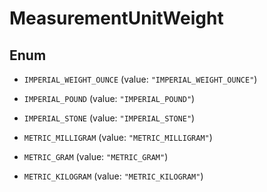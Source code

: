 
# MeasurementUnitWeight

## Enum


* `IMPERIAL_WEIGHT_OUNCE` (value: `"IMPERIAL_WEIGHT_OUNCE"`)

* `IMPERIAL_POUND` (value: `"IMPERIAL_POUND"`)

* `IMPERIAL_STONE` (value: `"IMPERIAL_STONE"`)

* `METRIC_MILLIGRAM` (value: `"METRIC_MILLIGRAM"`)

* `METRIC_GRAM` (value: `"METRIC_GRAM"`)

* `METRIC_KILOGRAM` (value: `"METRIC_KILOGRAM"`)



